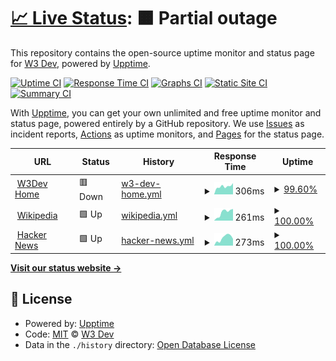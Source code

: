# [📈 Live Status](https://status.w3dev.cloud): <!--live status--> **🟧 Partial outage**

This repository contains the open-source uptime monitor and status page for [W3 Dev](https://w3dev.in), powered by [Upptime](https://github.com/upptime/upptime).

[![Uptime CI](https://github.com/W3Dev/uptime/workflows/Uptime%20CI/badge.svg)](https://github.com/W3Dev/uptime/actions?query=workflow%3A%22Uptime+CI%22)
[![Response Time CI](https://github.com/W3Dev/uptime/workflows/Response%20Time%20CI/badge.svg)](https://github.com/W3Dev/uptime/actions?query=workflow%3A%22Response+Time+CI%22)
[![Graphs CI](https://github.com/W3Dev/uptime/workflows/Graphs%20CI/badge.svg)](https://github.com/W3Dev/uptime/actions?query=workflow%3A%22Graphs+CI%22)
[![Static Site CI](https://github.com/W3Dev/uptime/workflows/Static%20Site%20CI/badge.svg)](https://github.com/W3Dev/uptime/actions?query=workflow%3A%22Static+Site+CI%22)
[![Summary CI](https://github.com/W3Dev/uptime/workflows/Summary%20CI/badge.svg)](https://github.com/W3Dev/uptime/actions?query=workflow%3A%22Summary+CI%22)

With [Upptime](https://upptime.js.org), you can get your own unlimited and free uptime monitor and status page, powered entirely by a GitHub repository. We use [Issues](https://github.com/W3Dev/uptime/issues) as incident reports, [Actions](https://github.com/W3Dev/uptime/actions) as uptime monitors, and [Pages](https://status.w3dev.cloud) for the status page.

<!--start: status pages-->
<!-- This summary is generated by Upptime (https://github.com/upptime/upptime) -->
<!-- Do not edit this manually, your changes will be overwritten -->
<!-- prettier-ignore -->
| URL | Status | History | Response Time | Uptime |
| --- | ------ | ------- | ------------- | ------ |
| <img alt="" src="https://favicons.githubusercontent.com/w3dev.in" height="13"> [W3Dev Home](https://w3dev.in) | 🟥 Down | [w3-dev-home.yml](https://github.com/W3Dev/uptime/commits/HEAD/history/w3-dev-home.yml) | <details><summary><img alt="Response time graph" src="./graphs/w3-dev-home/response-time-week.png" height="20"> 306ms</summary><br><a href="https://status.w3dev.cloud/history/w3-dev-home"><img alt="Response time 406" src="https://img.shields.io/endpoint?url=https%3A%2F%2Fraw.githubusercontent.com%2FW3Dev%2Fuptime%2FHEAD%2Fapi%2Fw3-dev-home%2Fresponse-time.json"></a><br><a href="https://status.w3dev.cloud/history/w3-dev-home"><img alt="24-hour response time 517" src="https://img.shields.io/endpoint?url=https%3A%2F%2Fraw.githubusercontent.com%2FW3Dev%2Fuptime%2FHEAD%2Fapi%2Fw3-dev-home%2Fresponse-time-day.json"></a><br><a href="https://status.w3dev.cloud/history/w3-dev-home"><img alt="7-day response time 306" src="https://img.shields.io/endpoint?url=https%3A%2F%2Fraw.githubusercontent.com%2FW3Dev%2Fuptime%2FHEAD%2Fapi%2Fw3-dev-home%2Fresponse-time-week.json"></a><br><a href="https://status.w3dev.cloud/history/w3-dev-home"><img alt="30-day response time 188" src="https://img.shields.io/endpoint?url=https%3A%2F%2Fraw.githubusercontent.com%2FW3Dev%2Fuptime%2FHEAD%2Fapi%2Fw3-dev-home%2Fresponse-time-month.json"></a><br><a href="https://status.w3dev.cloud/history/w3-dev-home"><img alt="1-year response time 406" src="https://img.shields.io/endpoint?url=https%3A%2F%2Fraw.githubusercontent.com%2FW3Dev%2Fuptime%2FHEAD%2Fapi%2Fw3-dev-home%2Fresponse-time-year.json"></a></details> | <details><summary><a href="https://status.w3dev.cloud/history/w3-dev-home">99.60%</a></summary><a href="https://status.w3dev.cloud/history/w3-dev-home"><img alt="All-time uptime 99.78%" src="https://img.shields.io/endpoint?url=https%3A%2F%2Fraw.githubusercontent.com%2FW3Dev%2Fuptime%2FHEAD%2Fapi%2Fw3-dev-home%2Fuptime.json"></a><br><a href="https://status.w3dev.cloud/history/w3-dev-home"><img alt="24-hour uptime 97.21%" src="https://img.shields.io/endpoint?url=https%3A%2F%2Fraw.githubusercontent.com%2FW3Dev%2Fuptime%2FHEAD%2Fapi%2Fw3-dev-home%2Fuptime-day.json"></a><br><a href="https://status.w3dev.cloud/history/w3-dev-home"><img alt="7-day uptime 99.60%" src="https://img.shields.io/endpoint?url=https%3A%2F%2Fraw.githubusercontent.com%2FW3Dev%2Fuptime%2FHEAD%2Fapi%2Fw3-dev-home%2Fuptime-week.json"></a><br><a href="https://status.w3dev.cloud/history/w3-dev-home"><img alt="30-day uptime 99.91%" src="https://img.shields.io/endpoint?url=https%3A%2F%2Fraw.githubusercontent.com%2FW3Dev%2Fuptime%2FHEAD%2Fapi%2Fw3-dev-home%2Fuptime-month.json"></a><br><a href="https://status.w3dev.cloud/history/w3-dev-home"><img alt="1-year uptime 99.78%" src="https://img.shields.io/endpoint?url=https%3A%2F%2Fraw.githubusercontent.com%2FW3Dev%2Fuptime%2FHEAD%2Fapi%2Fw3-dev-home%2Fuptime-year.json"></a></details>
| <img alt="" src="https://favicons.githubusercontent.com/en.wikipedia.org" height="13"> [Wikipedia](https://en.wikipedia.org) | 🟩 Up | [wikipedia.yml](https://github.com/W3Dev/uptime/commits/HEAD/history/wikipedia.yml) | <details><summary><img alt="Response time graph" src="./graphs/wikipedia/response-time-week.png" height="20"> 261ms</summary><br><a href="https://status.w3dev.cloud/history/wikipedia"><img alt="Response time 206" src="https://img.shields.io/endpoint?url=https%3A%2F%2Fraw.githubusercontent.com%2FW3Dev%2Fuptime%2FHEAD%2Fapi%2Fwikipedia%2Fresponse-time.json"></a><br><a href="https://status.w3dev.cloud/history/wikipedia"><img alt="24-hour response time 370" src="https://img.shields.io/endpoint?url=https%3A%2F%2Fraw.githubusercontent.com%2FW3Dev%2Fuptime%2FHEAD%2Fapi%2Fwikipedia%2Fresponse-time-day.json"></a><br><a href="https://status.w3dev.cloud/history/wikipedia"><img alt="7-day response time 261" src="https://img.shields.io/endpoint?url=https%3A%2F%2Fraw.githubusercontent.com%2FW3Dev%2Fuptime%2FHEAD%2Fapi%2Fwikipedia%2Fresponse-time-week.json"></a><br><a href="https://status.w3dev.cloud/history/wikipedia"><img alt="30-day response time 206" src="https://img.shields.io/endpoint?url=https%3A%2F%2Fraw.githubusercontent.com%2FW3Dev%2Fuptime%2FHEAD%2Fapi%2Fwikipedia%2Fresponse-time-month.json"></a><br><a href="https://status.w3dev.cloud/history/wikipedia"><img alt="1-year response time 206" src="https://img.shields.io/endpoint?url=https%3A%2F%2Fraw.githubusercontent.com%2FW3Dev%2Fuptime%2FHEAD%2Fapi%2Fwikipedia%2Fresponse-time-year.json"></a></details> | <details><summary><a href="https://status.w3dev.cloud/history/wikipedia">100.00%</a></summary><a href="https://status.w3dev.cloud/history/wikipedia"><img alt="All-time uptime 100.00%" src="https://img.shields.io/endpoint?url=https%3A%2F%2Fraw.githubusercontent.com%2FW3Dev%2Fuptime%2FHEAD%2Fapi%2Fwikipedia%2Fuptime.json"></a><br><a href="https://status.w3dev.cloud/history/wikipedia"><img alt="24-hour uptime 100.00%" src="https://img.shields.io/endpoint?url=https%3A%2F%2Fraw.githubusercontent.com%2FW3Dev%2Fuptime%2FHEAD%2Fapi%2Fwikipedia%2Fuptime-day.json"></a><br><a href="https://status.w3dev.cloud/history/wikipedia"><img alt="7-day uptime 100.00%" src="https://img.shields.io/endpoint?url=https%3A%2F%2Fraw.githubusercontent.com%2FW3Dev%2Fuptime%2FHEAD%2Fapi%2Fwikipedia%2Fuptime-week.json"></a><br><a href="https://status.w3dev.cloud/history/wikipedia"><img alt="30-day uptime 100.00%" src="https://img.shields.io/endpoint?url=https%3A%2F%2Fraw.githubusercontent.com%2FW3Dev%2Fuptime%2FHEAD%2Fapi%2Fwikipedia%2Fuptime-month.json"></a><br><a href="https://status.w3dev.cloud/history/wikipedia"><img alt="1-year uptime 100.00%" src="https://img.shields.io/endpoint?url=https%3A%2F%2Fraw.githubusercontent.com%2FW3Dev%2Fuptime%2FHEAD%2Fapi%2Fwikipedia%2Fuptime-year.json"></a></details>
| <img alt="" src="https://favicons.githubusercontent.com/news.ycombinator.com" height="13"> [Hacker News](https://news.ycombinator.com) | 🟩 Up | [hacker-news.yml](https://github.com/W3Dev/uptime/commits/HEAD/history/hacker-news.yml) | <details><summary><img alt="Response time graph" src="./graphs/hacker-news/response-time-week.png" height="20"> 273ms</summary><br><a href="https://status.w3dev.cloud/history/hacker-news"><img alt="Response time 300" src="https://img.shields.io/endpoint?url=https%3A%2F%2Fraw.githubusercontent.com%2FW3Dev%2Fuptime%2FHEAD%2Fapi%2Fhacker-news%2Fresponse-time.json"></a><br><a href="https://status.w3dev.cloud/history/hacker-news"><img alt="24-hour response time 236" src="https://img.shields.io/endpoint?url=https%3A%2F%2Fraw.githubusercontent.com%2FW3Dev%2Fuptime%2FHEAD%2Fapi%2Fhacker-news%2Fresponse-time-day.json"></a><br><a href="https://status.w3dev.cloud/history/hacker-news"><img alt="7-day response time 273" src="https://img.shields.io/endpoint?url=https%3A%2F%2Fraw.githubusercontent.com%2FW3Dev%2Fuptime%2FHEAD%2Fapi%2Fhacker-news%2Fresponse-time-week.json"></a><br><a href="https://status.w3dev.cloud/history/hacker-news"><img alt="30-day response time 307" src="https://img.shields.io/endpoint?url=https%3A%2F%2Fraw.githubusercontent.com%2FW3Dev%2Fuptime%2FHEAD%2Fapi%2Fhacker-news%2Fresponse-time-month.json"></a><br><a href="https://status.w3dev.cloud/history/hacker-news"><img alt="1-year response time 300" src="https://img.shields.io/endpoint?url=https%3A%2F%2Fraw.githubusercontent.com%2FW3Dev%2Fuptime%2FHEAD%2Fapi%2Fhacker-news%2Fresponse-time-year.json"></a></details> | <details><summary><a href="https://status.w3dev.cloud/history/hacker-news">100.00%</a></summary><a href="https://status.w3dev.cloud/history/hacker-news"><img alt="All-time uptime 99.95%" src="https://img.shields.io/endpoint?url=https%3A%2F%2Fraw.githubusercontent.com%2FW3Dev%2Fuptime%2FHEAD%2Fapi%2Fhacker-news%2Fuptime.json"></a><br><a href="https://status.w3dev.cloud/history/hacker-news"><img alt="24-hour uptime 100.00%" src="https://img.shields.io/endpoint?url=https%3A%2F%2Fraw.githubusercontent.com%2FW3Dev%2Fuptime%2FHEAD%2Fapi%2Fhacker-news%2Fuptime-day.json"></a><br><a href="https://status.w3dev.cloud/history/hacker-news"><img alt="7-day uptime 100.00%" src="https://img.shields.io/endpoint?url=https%3A%2F%2Fraw.githubusercontent.com%2FW3Dev%2Fuptime%2FHEAD%2Fapi%2Fhacker-news%2Fuptime-week.json"></a><br><a href="https://status.w3dev.cloud/history/hacker-news"><img alt="30-day uptime 100.00%" src="https://img.shields.io/endpoint?url=https%3A%2F%2Fraw.githubusercontent.com%2FW3Dev%2Fuptime%2FHEAD%2Fapi%2Fhacker-news%2Fuptime-month.json"></a><br><a href="https://status.w3dev.cloud/history/hacker-news"><img alt="1-year uptime 99.90%" src="https://img.shields.io/endpoint?url=https%3A%2F%2Fraw.githubusercontent.com%2FW3Dev%2Fuptime%2FHEAD%2Fapi%2Fhacker-news%2Fuptime-year.json"></a></details>

<!--end: status pages-->

[**Visit our status website →**](https://status.w3dev.cloud)

## 📄 License

- Powered by: [Upptime](https://github.com/upptime/upptime)
- Code: [MIT](./LICENSE) © [W3 Dev](https://w3dev.in)
- Data in the `./history` directory: [Open Database License](https://opendatacommons.org/licenses/odbl/1-0/)

